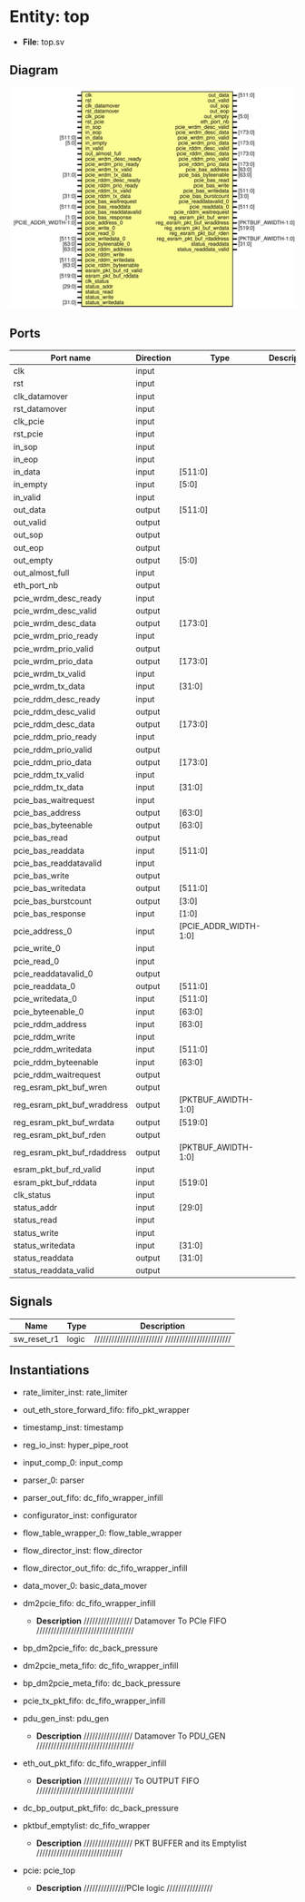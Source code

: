 # Entity: top

- **File**: top.sv
## Diagram

![Diagram](top.svg "Diagram")
## Ports

| Port name                   | Direction | Type                  | Description |
| --------------------------- | --------- | --------------------- | ----------- |
| clk                         | input     |                       |             |
| rst                         | input     |                       |             |
| clk_datamover               | input     |                       |             |
| rst_datamover               | input     |                       |             |
| clk_pcie                    | input     |                       |             |
| rst_pcie                    | input     |                       |             |
| in_sop                      | input     |                       |             |
| in_eop                      | input     |                       |             |
| in_data                     | input     | [511:0]               |             |
| in_empty                    | input     | [5:0]                 |             |
| in_valid                    | input     |                       |             |
| out_data                    | output    | [511:0]               |             |
| out_valid                   | output    |                       |             |
| out_sop                     | output    |                       |             |
| out_eop                     | output    |                       |             |
| out_empty                   | output    | [5:0]                 |             |
| out_almost_full             | input     |                       |             |
| eth_port_nb                 | output    |                       |             |
| pcie_wrdm_desc_ready        | input     |                       |             |
| pcie_wrdm_desc_valid        | output    |                       |             |
| pcie_wrdm_desc_data         | output    | [173:0]               |             |
| pcie_wrdm_prio_ready        | input     |                       |             |
| pcie_wrdm_prio_valid        | output    |                       |             |
| pcie_wrdm_prio_data         | output    | [173:0]               |             |
| pcie_wrdm_tx_valid          | input     |                       |             |
| pcie_wrdm_tx_data           | input     | [31:0]                |             |
| pcie_rddm_desc_ready        | input     |                       |             |
| pcie_rddm_desc_valid        | output    |                       |             |
| pcie_rddm_desc_data         | output    | [173:0]               |             |
| pcie_rddm_prio_ready        | input     |                       |             |
| pcie_rddm_prio_valid        | output    |                       |             |
| pcie_rddm_prio_data         | output    | [173:0]               |             |
| pcie_rddm_tx_valid          | input     |                       |             |
| pcie_rddm_tx_data           | input     | [31:0]                |             |
| pcie_bas_waitrequest        | input     |                       |             |
| pcie_bas_address            | output    | [63:0]                |             |
| pcie_bas_byteenable         | output    | [63:0]                |             |
| pcie_bas_read               | output    |                       |             |
| pcie_bas_readdata           | input     | [511:0]               |             |
| pcie_bas_readdatavalid      | input     |                       |             |
| pcie_bas_write              | output    |                       |             |
| pcie_bas_writedata          | output    | [511:0]               |             |
| pcie_bas_burstcount         | output    | [3:0]                 |             |
| pcie_bas_response           | input     | [1:0]                 |             |
| pcie_address_0              | input     | [PCIE_ADDR_WIDTH-1:0] |             |
| pcie_write_0                | input     |                       |             |
| pcie_read_0                 | input     |                       |             |
| pcie_readdatavalid_0        | output    |                       |             |
| pcie_readdata_0             | output    | [511:0]               |             |
| pcie_writedata_0            | input     | [511:0]               |             |
| pcie_byteenable_0           | input     | [63:0]                |             |
| pcie_rddm_address           | input     | [63:0]                |             |
| pcie_rddm_write             | input     |                       |             |
| pcie_rddm_writedata         | input     | [511:0]               |             |
| pcie_rddm_byteenable        | input     | [63:0]                |             |
| pcie_rddm_waitrequest       | output    |                       |             |
| reg_esram_pkt_buf_wren      | output    |                       |             |
| reg_esram_pkt_buf_wraddress | output    | [PKTBUF_AWIDTH-1:0]   |             |
| reg_esram_pkt_buf_wrdata    | output    | [519:0]               |             |
| reg_esram_pkt_buf_rden      | output    |                       |             |
| reg_esram_pkt_buf_rdaddress | output    | [PKTBUF_AWIDTH-1:0]   |             |
| esram_pkt_buf_rd_valid      | input     |                       |             |
| esram_pkt_buf_rddata        | input     | [519:0]               |             |
| clk_status                  | input     |                       |             |
| status_addr                 | input     | [29:0]                |             |
| status_read                 | input     |                       |             |
| status_write                | input     |                       |             |
| status_writedata            | input     | [31:0]                |             |
| status_readdata             | output    | [31:0]                |             |
| status_readdata_valid       | output    |                       |             |
## Signals

| Name        | Type  | Description                                      |
| ----------- | ----- | ------------------------------------------------ |
| sw_reset_r1 | logic | //////////////////////// /////////////////////// |
## Instantiations

- rate_limiter_inst: rate_limiter
- out_eth_store_forward_fifo: fifo_pkt_wrapper
- timestamp_inst: timestamp
- reg_io_inst: hyper_pipe_root
- input_comp_0: input_comp
- parser_0: parser
- parser_out_fifo: dc_fifo_wrapper_infill
- configurator_inst: configurator
- flow_table_wrapper_0: flow_table_wrapper
- flow_director_inst: flow_director
- flow_director_out_fifo: dc_fifo_wrapper_infill
- data_mover_0: basic_data_mover
- dm2pcie_fifo: dc_fifo_wrapper_infill
  - **Description**
 ///////////////// Datamover To PCIe FIFO //////////////////////////////////

- bp_dm2pcie_fifo: dc_back_pressure
- dm2pcie_meta_fifo: dc_fifo_wrapper_infill
- bp_dm2pcie_meta_fifo: dc_back_pressure
- pcie_tx_pkt_fifo: dc_fifo_wrapper_infill
- pdu_gen_inst: pdu_gen
  - **Description**
 ///////////////// Datamover To PDU_GEN //////////////////////////////////

- eth_out_pkt_fifo: dc_fifo_wrapper_infill
  - **Description**
 ///////////////// To OUTPUT FIFO //////////////////////////////////

- dc_bp_output_pkt_fifo: dc_back_pressure
- pktbuf_emptylist: dc_fifo_wrapper
  - **Description**
 ///////////////// PKT BUFFER and its Emptylist //////////////////////////////

- pcie: pcie_top
  - **Description**
 ///////////////PCIe logic ////////////////
